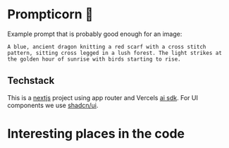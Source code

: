 # Prompticorn 🦄

Example prompt that is probably good enough for an image:

```
A blue, ancient dragon knitting a red scarf with a cross stitch pattern, sitting cross legged in a lush forest. The light strikes at the golden hour of sunrise with birds starting to rise.
```

## Techstack

This is a [nextjs](https://nextjs.org/) project using app router and Vercels [ai sdk](https://sdk.vercel.ai/docs/introduction). For UI components we use [shadcn/ui](https://ui.shadcn.com/docs).

# Interesting places in the code


